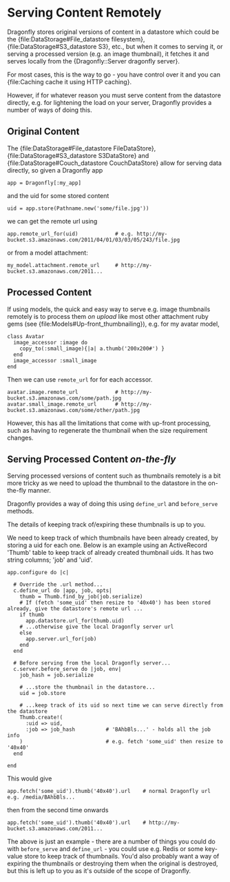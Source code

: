 Serving Content Remotely
========================

Dragonfly stores original versions of content in a datastore which could be the {file:DataStorage#File\_datastore filesystem},
{file:DataStorage#S3\_datastore S3}, etc., but when it comes to serving it, or serving a processed version
(e.g. an image thumbnail), it fetches it and serves locally from the {Dragonfly::Server dragonfly server}.

For most cases, this is the way to go - you have control over it and you can {file:Caching cache it using HTTP caching}.

However, if for whatever reason you must serve content from the datastore directly, e.g. for lightening the load on your server, Dragonfly
provides a number of ways of doing this.

Original Content
----------------
The {file:DataStorage#File\_datastore FileDataStore}, {file:DataStorage#S3\_datastore S3DataStore} and
{file:DataStorage#Couch\_datastore CouchDataStore} allow for serving data directly, so given a Dragonfly app

    app = Dragonfly[:my_app]

and the uid for some stored content

    uid = app.store(Pathname.new('some/file.jpg'))

we can get the remote url using

    app.remote_url_for(uid)            # e.g. http://my-bucket.s3.amazonaws.com/2011/04/01/03/03/05/243/file.jpg

or from a model attachment:

    my_model.attachment.remote_url     # http://my-bucket.s3.amazonaws.com/2011...

Processed Content
-----------------
If using models, the quick and easy way to serve e.g. image thumbnails remotely is to process them _on upload_
like most other attachment ruby gems (see {file:Models#Up-front_thumbnailing}),
e.g. for my avatar model,

    class Avatar
      image_accessor :image do
        copy_to(:small_image){|a| a.thumb('200x200#') }
      end
      image_accessor :small_image
    end

Then we can use `remote_url` for for each accessor.

    avatar.image.remote_url            # http://my-bucket.s3.amazonaws.com/some/path.jpg
    avatar.small_image.remote_url      # http://my-bucket.s3.amazonaws.com/some/other/path.jpg

However, this has all the limitations that come with up-front processing, such as having to regenerate the thumbnail when the size requirement changes.

Serving Processed Content *on-the-fly*
--------------------------------------
Serving processed versions of content such as thumbnails remotely is a bit more tricky as we need to upload the thumbnail
to the datastore in the on-the-fly manner.

Dragonfly provides a way of doing this using `define_url` and `before_serve` methods.

The details of keeping track of/expiring these thumbnails is up to you.

We need to keep track of which thumbnails have been already created, by storing a uid for each one.
Below is an example using an ActiveRecord 'Thumb' table to keep track of already created thumbnail uids.
It has two string columns; 'job' and 'uid'.

    app.configure do |c|
  
      # Override the .url method...
      c.define_url do |app, job, opts|
        thumb = Thumb.find_by_job(job.serialize)
        # If (fetch 'some_uid' then resize to '40x40') has been stored already, give the datastore's remote url ...
        if thumb
          app.datastore.url_for(thumb.uid)
        # ...otherwise give the local Dragonfly server url
        else
          app.server.url_for(job)
        end
      end

      # Before serving from the local Dragonfly server...
      c.server.before_serve do |job, env|
        job_hash = job.serialize
        
        # ...store the thumbnail in the datastore...
        uid = job.store
        
        # ...keep track of its uid so next time we can serve directly from the datastore
        Thumb.create!(
          :uid => uid,
          :job => job_hash          # 'BAhbBls...' - holds all the job info
        )                           # e.g. fetch 'some_uid' then resize to '40x40'
      end
  
    end

This would give

    app.fetch('some_uid').thumb('40x40').url    # normal Dragonfly url e.g. /media/BAhbBls...
    
then from the second time onwards
    
    app.fetch('some_uid').thumb('40x40').url    # http://my-bucket.s3.amazonaws.com/2011...

The above is just an example - there are a number of things you could do with `before_serve` and `define_url` -
you could use e.g. Redis or some key-value store to keep track of thumbnails.
You'd also probably want a way of expiring the thumbnails or destroying them when the original is destroyed, but this
is left up to you as it's outside of the scope of Dragonfly.